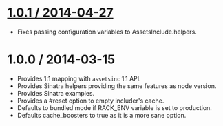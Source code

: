 [1.0.1 / 2014-04-27](https://github.com/GoalSmashers/assets-include-ruby/compare/v1.0.1...1.0.0)
==================

* Fixes passing configuration variables to AssetsInclude.helpers.

1.0.0 / 2014-03-15
==================

* Provides 1:1 mapping with `assetsinc` 1.1 API.
* Provides Sinatra helpers providing the same features as node version.
* Provides Sinatra examples.
* Provides a #reset option to empty includer's cache.
* Defaults to bundled mode if RACK_ENV variable is set to production.
* Defaults cache_boosters to true as it is a more sane option.
